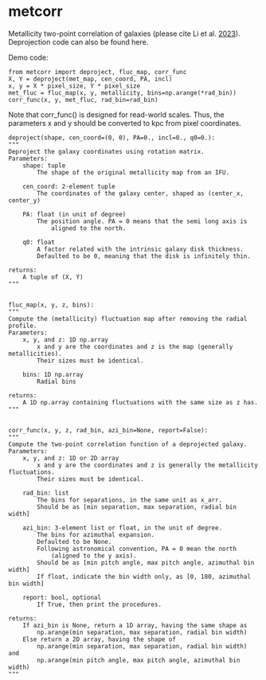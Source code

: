 # metcorr

Metallicity two-point correlation of galaxies (please cite Li et al. [2023](https://ui.adsabs.harvard.edu/abs/2023MNRAS.518..286L/abstract)). Deprojection code can also be found here.

Demo code:

    from metcorr import deproject, fluc_map, corr_func
    X, Y = deproject(met_map, cen_coord, PA, incl)
    x, y = X * pixel_size, Y * pixel_size
    met_fluc = fluc_map(x, y, metallicity, bins=np.arange(*rad_bin))
    corr_func(x, y, met_fluc, rad_bin=rad_bin)

Note that corr_func() is designed for read-world scales. Thus, the parameters x and y should be converted to kpc from pixel coordinates.

    deproject(shape, cen_coord=(0, 0), PA=0., incl=0., q0=0.):
    """
    Deproject the galaxy coordinates using rotation matrix.
    Parameters:
        shape: tuple
            The shape of the original metallicity map from an IFU.

        cen_coord: 2-element tuple
            The coordinates of the galaxy center, shaped as (center_x, center_y)

        PA: float (in unit of degree)
            The position angle. PA = 0 means that the semi long axis is
                aligned to the north.

        q0: float
            A factor related with the intrinsic galaxy disk thickness.
            Defaulted to be 0, meaning that the disk is infinitely thin.
    
    returns:
        A tuple of (X, Y)
    """


    fluc_map(x, y, z, bins):
    """
    Compute the (metallicity) fluctuation map after removing the radial profile.
    Parameters:
        x, y, and z: 1D np.array
            x and y are the coordinates and z is the map (generally metallicities).
            Their sizes must be identical.

        bins: 1D np.array
            Radial bins
    
    returns:
        A 1D np.array containing fluctuations with the same size as z has.
    """


    corr_func(x, y, z, rad_bin, azi_bin=None, report=False):
    """
    Compute the two-point correlation function of a deprojected galaxy.
    Parameters:
        x, y, and z: 1D or 2D array
            x and y are the coordinates and z is generally the metallicity fluctuations.
            Their sizes must be identical.

        rad_bin: list
            The bins for separations, in the same unit as x_arr.
            Should be as [min separation, max separation, radial bin width]

        azi_bin: 3-element list or float, in the unit of degree.
            The bins for azimuthal expansion.
            Defaulted to be None.
            Following astronomical convention, PA = 0 mean the north
                (aligned to the y axis).
            Should be as [min pitch angle, max pitch angle, azimuthal bin width]
            If float, indicate the bin width only, as [0, 180, azimuthal bin width]

        report: bool, optional
            If True, then print the procedures.
    
    returns:
        If azi_bin is None, return a 1D array, having the same shape as
            np.arange(min separation, max separation, radial bin width)
        Else return a 2D array, having the shape of 
            np.arange(min separation, max separation, radial bin width) and
            np.arange(min pitch angle, max pitch angle, azimuthal bin width)
    """
